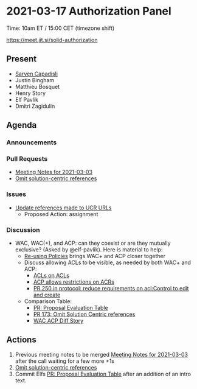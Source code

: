 # 2021-03-17 Authorization Panel

Time: 10am ET / 15:00 CET (timezone shift)

https://meet.jit.si/solid-authorization

## Present
* [Sarven Capadisli](https://csarven.ca/#i)
* Justin Bingham
* Matthieu Bosquet
* Henry Story
* Elf Pavlik
* Dmitri Zagidulin

## Agenda

### Announcements

### Pull Requests
* [Meeting Notes for 2021-03-03](https://github.com/solid/authorization-panel/pull/186)
* [Omit solution-centric references](https://github.com/solid/authorization-panel/pull/173)

### Issues
* [Update references made to UCR URLs](https://github.com/solid/authorization-panel/issues/192)
    * Proposed Action: assignment


### Discussion

* WAC, WAC(+), and ACP: can they coexist or are they mutually exclusive? (Asked by @elf-pavlik). 
Here is material to help:
   - [Re-using Policies](https://github.com/solid/authorization-panel/issues/184) brings WAC+ and ACP closer together
   -  Discuss allowing ACLs to be visible, as needed by both WAC+ and ACP:
      + [ACLs on ACLs](https://github.com/solid/authorization-panel/issues/189)
      + [ACP allows restrictions on ACRs](https://github.com/solid/authorization-panel/issues/151)
      + [PR 250 in protocol: reduce requirements on acl:Control to edit and create](https://github.com/solid/specification/pull/250)
  - Comparison Table:
      + [PR: Proposal Evaluation Table](https://github.com/solid/authorization-panel/pull/180)
      + [PR 173: Omit Solution Centric references](https://github.com/solid/authorization-panel/pull/173)
      + [WAC ACP Diff Story](https://github.com/solid/authorization-panel/pull/178)

## Actions

1. Previous meeting notes to be merged [Meeting Notes for 2021-03-03](https://github.com/solid/authorization-panel/pull/186) after the call waiting for a few more +1s
3. [Omit solution-centric references](https://github.com/solid/authorization-panel/pull/173)
4. Commit Elfs [PR: Proposal Evaluation Table](https://github.com/solid/authorization-panel/pull/180) after an addition of an intro text.



